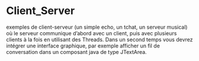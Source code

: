 # Client_Server
exemples de client-serveur (un simple echo, un tchat, un serveur musical) 
où le serveur communique d’abord avec un client, puis avec plusieurs clients 
à la fois en utilisant des Threads. Dans un second temps vous devrez intégrer
une interface graphique, par exemple afficher un fil de conversation dans un 
composant java de type JTextArea.
